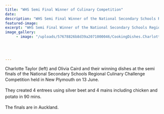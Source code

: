 ```yaml
---
title: "WHS Semi Final Winner of Culinary Competition"
date: 
description: "WHS Semi Final Winner of the National Secondary Schools Regional Culinary Challenge Competition held in New Plymouth on 13 June. Charlotte Taylor (left) and Olivia Caird and their winning dishes..."
featured-image: 
excerpt: "WHS Semi Final Winner of the National Secondary Schools Regional Culinary Challenge Competition held in New Plymouth on 13 June. Charlotte Taylor and Olivia Caird and their winning dishes..."
image_gallery:
	 - image: "/uploads/57678826b8d39a2071000046/CookingDishes.Charlotte-Taylor--Olivia-Caird.Culinary-Comp-13.6.JPG"
	
	
	
	
---
```


<p><span>Charlotte Taylor (left) and Olivia Caird and their winning dishes at the semi finals of the National Secondary Schools Regional Culinary Challenge Competition held&nbsp;in&nbsp;New Plymouth on 13</span><span style="line-height: 1.5;">&nbsp;June. </span></p>
<p><span style="line-height: 1.5;">They created 4 entrees using silver beet and 4 mains including chicken and potato in 90 mins. </span></p>
<p><span style="line-height: 1.5;">The finals are in Auckland.</span></p>

